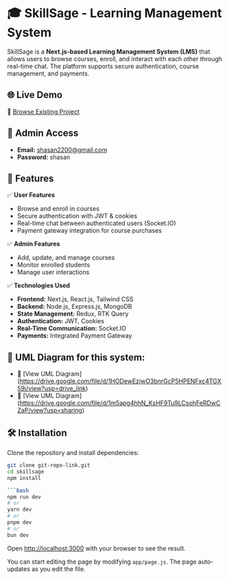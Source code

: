 # 🎓 SkillSage - Learning Management System  

SkillSage is a **Next.js-based Learning Management System (LMS)** that allows users to browse courses, enroll, and interact with each other through real-time chat. The platform supports secure authentication, course management, and payments.  

## 🌐 Live Demo  
🔗 [Browse Existing Project](http://skillsage-6v3g.onrender.com/)  

## 🔑 Admin Access  
- **Email:** shasan2200@gmail.com  
- **Password:** shasan  

## 🚀 Features  

✅ **User Features**  
- Browse and enroll in courses  
- Secure authentication with JWT & cookies  
- Real-time chat between authenticated users (Socket.IO)  
- Payment gateway integration for course purchases  

✅ **Admin Features**  
- Add, update, and manage courses  
- Monitor enrolled students  
- Manage user interactions  

✅ **Technologies Used**  
- **Frontend:** Next.js, React.js, Tailwind CSS  
- **Backend:** Node.js, Express.js, MongoDB  
- **State Management:** Redux, RTK Query  
- **Authentication:** JWT, Cookies  
- **Real-Time Communication:** Socket.IO  
- **Payments:** Integrated Payment Gateway  

## 📌 UML Diagram for this system:

- 🔗 [View UML Diagram] (https://drive.google.com/file/d/1HODewEzjwO3bnrGcP5HPENFxc4TGX59i/view?usp=drive_link)
- 🔗 [View UML Diagram] (https://drive.google.com/file/d/1m5apg4hhN_KsHF9Tu9LCsohFeRDwCZaP/view?usp=sharing)
## 🛠️ Installation  

Clone the repository and install dependencies:  
```bash
git clone git-repo-link.git
cd skillsage
npm install

```bash
npm run dev
# or
yarn dev
# or
pnpm dev
# or
bun dev
```

Open [http://localhost:3000](http://localhost:3000) with your browser to see the result.

You can start editing the page by modifying `app/page.js`. The page auto-updates as you edit the file.
